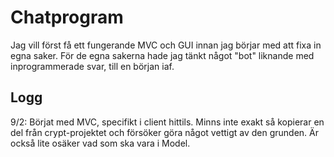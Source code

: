 # Chatprogram

Jag vill först få ett fungerande MVC och GUI innan 
jag börjar med att fixa in egna saker. För de egna 
sakerna hade jag tänkt något "bot" liknande med 
inprogrammerade svar, till en början iaf. 


## Logg

9/2: Börjat med MVC, specifikt i client hittils. 
Minns inte exakt så kopierar en del från crypt-projektet
och försöker göra något vettigt av den grunden. 
Är också lite osäker vad som ska vara i Model. 

